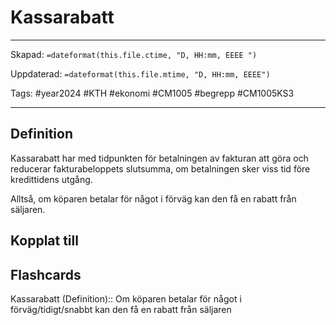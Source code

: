 # Kassarabatt

---

Skapad: `=dateformat(this.file.ctime, "D, HH:mm, EEEE ")`

Uppdaterad: `=dateformat(this.file.mtime, "D, HH:mm, EEEE")`

Tags: #year2024 #KTH #ekonomi #CM1005 #begrepp #CM1005KS3

---

## Definition

Kassarabatt har med tidpunkten för betalningen av fakturan att göra och reducerar fakturabeloppets slutsumma, om betalningen sker viss tid före kredittidens utgång.

Alltså, om köparen betalar för något i förväg kan den få en rabatt från säljaren.

## Kopplat till

## Flashcards

Kassarabatt (Definition):: Om köparen betalar för något i förväg/tidigt/snabbt kan den få en rabatt från säljaren
<!--SR:!2024-02-27,3,250-->
